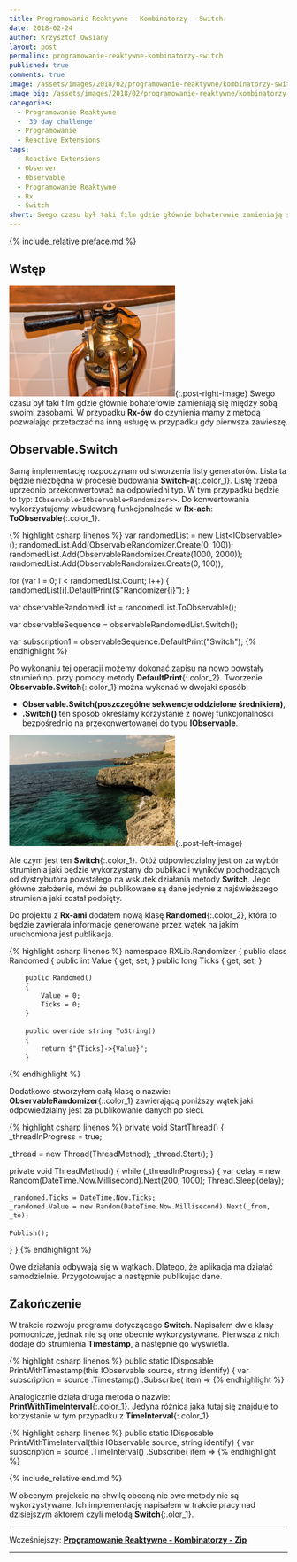 ```yaml
---
title: Programowanie Reaktywne - Kombinatorzy - Switch.
date: 2018-02-24
author: Krzysztof Owsiany
layout: post
permalink: programowanie-reaktywne-kombinatorzy-switch
published: true
comments: true        
image: /assets/images/2018/02/programowanie-reaktywne/kombinatorzy-switch/post.jpg
image_big: /assets/images/2018/02/programowanie-reaktywne/kombinatorzy-switch/post-big.jpg
categories:
  - Programowanie Reaktywne
  - '30 day challenge'
  - Programowanie
  - Reactive Extensions
tags:
  - Reactive Extensions
  - Observer
  - Observable
  - Programowanie Reaktywne
  - Rx
  - Switch
short: Swego czasu był taki film gdzie głównie bohaterowie zamieniają się między sobą swoimi zasobami. W przypadku Rx-ów do czynienia mamy z metodą pozwalając przetaczać na inną usługę w przypadku gdy pierwsza zawieszę.
---
```

{% include_relative preface.md %}

## Wstęp
[![Reactive Extensions - Switch][post]][post-big]{:.post-right-image}
Swego czasu był taki film gdzie głównie bohaterowie zamieniają się między sobą swoimi zasobami. W przypadku **Rx-ów** do czynienia mamy z metodą pozwalając przetaczać na inną usługę w przypadku gdy pierwsza zawieszę.

## Observable.Switch
Samą implementację rozpoczynam od stworzenia listy generatorów. Lista ta będzie niezbędna w procesie budowania **Switch-a**{:.color_1}. Listę trzeba uprzednio przekonwertować na odpowiedni typ. W tym przypadku będzie to typ: ```IObservable<IObservable<Randomizer>>```. Do konwertowania wykorzystujemy wbudowaną funkcjonalność w **Rx-ach**: **ToObservable**{:.color_1}.

{% highlight csharp linenos %}
var randomedList = new List<IObservable<Randomed>>();
randomedList.Add(ObservableRandomizer.Create(0, 100));
randomedList.Add(ObservableRandomizer.Create(1000, 2000));
randomedList.Add(ObservableRandomizer.Create(0, 100));

for (var i = 0; i < randomedList.Count; i++)
{
  randomedList[i].DefaultPrint($"Randomizer{i}");
}

var observableRandomedList = randomedList.ToObservable();

var observableSequence = observableRandomedList.Switch();

var subscription1 = observableSequence.DefaultPrint("Switch");
{% endhighlight %}

Po wykonaniu tej operacji możemy dokonać zapisu na nowo powstały strumień np. przy pomocy metody **DefaultPrint**{:.color_2}. 
Tworzenie **Observable.Switch**{:.color_1} można wykonać w dwojaki sposób:
* **Observable.Switch(poszczególne sekwencje oddzielone średnikiem)**,
* **.Switch()** ten sposób określamy korzystanie z nowej funkcjonalności bezpośrednio na przekonwertowanej do typu **IObservable**.

[![Reactive Extensions - Switch][image1]][image1-big]{:.post-left-image}

Ale czym jest ten **Switch**{:.color_1}. Otóż odpowiedzialny jest on za wybór strumienia jaki będzie wykorzystany do publikacji wyników pochodzących od dystrybutora powstałego na wskutek działania metody **Switch**.
Jego główne założenie, mówi że publikowane są dane jedynie z najświeższego strumienia jaki został podpięty.

Do projektu z **Rx-ami** dodałem nową klasę  **Randomed**{:.color_2}, która to będzie zawierała informacje generowane przez wątek na jakim uruchomiona jest publikacja.

{% highlight csharp linenos %}
namespace RXLib.Randomizer
{
	public class Randomed
	{
		public int Value { get; set; }
		public long Ticks { get; set; }

		public Randomed()
		{
			Value = 0;
			Ticks = 0;
		}

		public override string ToString()
		{
			return $"{Ticks}->{Value}";
		}
{% endhighlight %}

Dodatkowo stworzyłem całą klasę o nazwie: **ObservableRandomizer**{:.color_1} zawierającą poniższy wątek jaki odpowiedzialny jest za publikowanie danych po sieci.

{% highlight csharp linenos %}
private void StartThread()
{
  _threadInProgress = true;

  _thread = new Thread(ThreadMethod);
  _thread.Start();
}

private void ThreadMethod()
{
  while (_threadInProgress)
  {
    var delay = new Random(DateTime.Now.Millisecond).Next(200, 1000);
    Thread.Sleep(delay);

    _randomed.Ticks = DateTime.Now.Ticks;
    _randomed.Value = new Random(DateTime.Now.Millisecond).Next(_from, _to);

    Publish();
  }
}
{% endhighlight %}

Owe działania odbywają się w wątkach. Dlatego, że aplikacja ma działać samodzielnie. Przygotowując a następnie publikując dane.

## Zakończenie
W trakcie rozwoju programu dotyczącego **Switch**. Napisałem dwie klasy pomocnicze, jednak nie są one obecnie wykorzystywane.
Pierwsza z nich dodaje do strumienia **Timestamp**, a następnie go wyświetla.

{% highlight csharp linenos %}
public static IDisposable PrintWithTimestamp<T>(this IObservable<T> source, string identify)
{
  var subscription = source
    .Timestamp()
    .Subscribe(
      item =>
{% endhighlight %}

Analogicznie działa druga metoda o nazwie: **PrintWithTimeInterval**{:.color_1}. Jedyna różnica jaka tutaj się znajduje to korzystanie w tym przypadku z **TimeInterval**{:.color_1}

{% highlight csharp linenos %}
public static IDisposable PrintWithTimeInterval<T>(this IObservable<T> source, string identify)
{
  var subscription = source
    .TimeInterval()
    .Subscribe(
      item =>
{% endhighlight %}

{% include_relative end.md %}

W obecnym projekcie na chwilę obecną nie owe metody nie są wykorzystywane. Ich implementację napisałem w trakcie pracy nad dzisiejszym aktorem czyli metodą **Switch**{:.olor_1}.

------
Wcześniejszy: **[Programowanie Reaktywne - Kombinatorzy - Zip][previous]**

<!--Następny: **[Programowanie Reaktywne - Kombinatorzy - Start With][next]**-->

------
[previous]: {{site.url}}/programowanie-reaktywne-kombinatorzy-zip
[next]: {{site.url}}/programowanie-reaktywne-kombinatorzy-concat

[post]: /assets/images/2018/02/programowanie-reaktywne/kombinatorzy-switch/post.jpg
[post-big]: /assets/images/2018/02/programowanie-reaktywne/kombinatorzy-switch/post-big.jpg

[image1]: /assets/images/2018/02/programowanie-reaktywne/kombinatorzy-switch/image1.jpg
[image1-big]: /assets/images/2018/02/programowanie-reaktywne/kombinatorzy-switch/image1-big.jpg